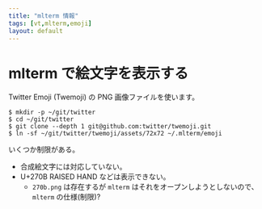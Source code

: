 ```yaml
---
title: "mlterm 情報"
tags: [vt,mlterm,emoji]
layout: default
---
```


mlterm で絵文字を表示する
======================================================================

Twitter Emoji (Twemoji) の PNG 画像ファイルを使います。

```console
$ mkdir -p ~/git/twitter
$ cd ~/git/twitter
$ git clone --depth 1 git@github.com:twitter/twemoji.git
$ ln -sf ~/git/twitter/twemoji/assets/72x72 ~/.mlterm/emoji
```

いくつか制限がある。

  * 合成絵文字には対応していない。
  * U+270B RAISED HAND などは表示できない。
      * `270b.png` は存在するが `mlterm` はそれをオープンしようとしないので、
        `mlterm` の仕様(制限)?
